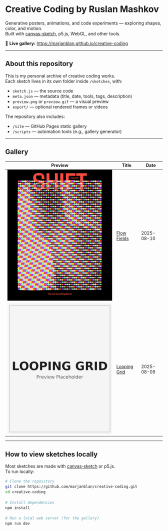 # Creative Coding by Ruslan Mashkov

Generative posters, animations, and code experiments — exploring shapes, color, and motion.  
Built with [canvas-sketch](https://github.com/mattdesl/canvas-sketch), p5.js, WebGL, and other tools.

🔗 **Live gallery:** https://marjanblan.github.io/creative-coding

---

## About this repository
This is my personal archive of creative coding works.  
Each sketch lives in its own folder inside `/sketches`, with:
- `sketch.js` — the source code
- `meta.json` — metadata (title, date, tools, tags, description)
- `preview.png` or `preview.gif` — a visual preview
- `export/` — optional rendered frames or videos

The repository also includes:
- `/site` — GitHub Pages static gallery
- `/scripts` — automation tools (e.g., gallery generator)

---

## Gallery
<!-- GALLERY:START -->
| Preview | Title | Date |
|---|---|---|
| ![](sketches/2025-08-10_flow-fields/preview.png) | [Flow Fields](https://github.com/marjanblan/creative-coding/tree/main/sketches/2025-08-10_flow-fields) | 2025-08-10 |
| ![](sketches/2025-08-09_looping-grid/preview.png) | [Looping Grid](https://github.com/marjanblan/creative-coding/tree/main/sketches/2025-08-09_looping-grid) | 2025-08-09 |
<!-- GALLERY:END -->

---

## How to view sketches locally
Most sketches are made with [canvas-sketch](https://github.com/mattdesl/canvas-sketch) or p5.js.  
To run locally:

```bash
# Clone the repository
git clone https://github.com/marjanblan/creative-coding.git
cd creative-coding

# Install dependencies
npm install

# Run a local web server (for the gallery)
npm run dev
